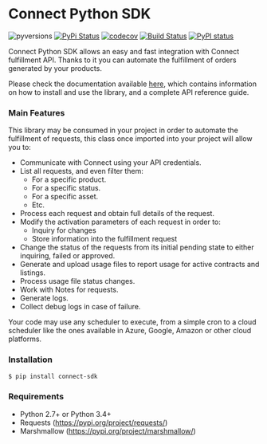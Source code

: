 # Connect Python  SDK

![pyversions](https://img.shields.io/pypi/pyversions/connect-sdk.svg)  [![PyPi Status](https://img.shields.io/pypi/v/connect-sdk.svg)](https://pypi.org/project/connect-sdk/) [![codecov](https://codecov.io/gh/ingrammicro/connect-python-sdk/branch/master/graph/badge.svg)](https://codecov.io/gh/ingrammicro/connect-python-sdk) [![Build Status](https://travis-ci.org/ingrammicro/connect-python-sdk.svg?branch=master)](https://travis-ci.org/ingrammicro/connect-python-sdk) [![PyPI status](https://img.shields.io/pypi/status/connect-sdk.svg)](https://pypi.python.org/pypi/connect-sdk/)

Connect Python SDK allows an easy and fast integration with Connect fulfillment API. Thanks to it you can automate the fulfillment of orders generated by your products.

Please check the documentation available [here](https://connect-python-sdk.readthedocs.io), which contains information on how to install and use the library, and a complete API reference guide.

### Main Features

This library may be consumed in your project in order to automate the fulfillment of requests, this class once imported into your project will allow you to:

- Communicate with Connect using your API credentials.
- List all requests, and even filter them:
  - For a specific product.
  - For a specific status.
  - For a specific asset.
  - Etc.
- Process each request and obtain full details of the request.
- Modify the activation parameters of each request in order to:
  - Inquiry for changes
  - Store information into the fulfillment request
- Change the status of the requests from its initial pending state to either inquiring, failed or approved.
- Generate and upload usage files to report usage for active contracts and listings.
- Process usage file status changes.
- Work with Notes for requests.
- Generate logs.
- Collect debug logs in case of failure.

Your code may use any scheduler to execute, from a simple cron to a cloud scheduler like the ones available in Azure, Google, Amazon or other cloud platforms.

### Installation

```sh
$ pip install connect-sdk
```

### Requirements

* Python 2.7+ or Python 3.4+
* Requests (https://pypi.org/project/requests/)
* Marshmallow (https://pypi.org/project/marshmallow/)
